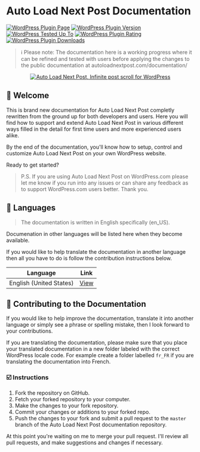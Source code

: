 # Auto Load Next Post Documentation

[![WordPress Plugin Page](https://img.shields.io/badge/WordPress-%E2%86%92-lightgrey.svg?style=flat-square)](https://wordpress.org/plugins/auto-load-next-post/)
[![WordPress Plugin Version](https://img.shields.io/wordpress/plugin/v/auto-load-next-post.svg?style=flat)](https://wordpress.org/plugins/auto-load-next-post/) 
[![WordPress Tested Up To](https://img.shields.io/wordpress/v/auto-load-next-post.svg?style=flat)](https://wordpress.org/plugins/auto-load-next-post/)
[![WordPress Plugin Rating](https://img.shields.io/wordpress/plugin/r/auto-load-next-post.svg?style=flat-square)](https://wordpress.org/support/view/plugin-reviews/auto-load-next-post?filter=5)
[![WordPress Plugin Downloads](https://img.shields.io/wordpress/plugin/dt/auto-load-next-post.svg?style=flat)](https://wordpress.org/plugins/auto-load-next-post/)

> ℹ️ Please note: The documentation here is a working progress where it can be refined and tested with users before applying the changes to the public documentation at autoloadnextpost.com/documentation/

<p align="center">
    <a href="https://autoloadnextpost.com?utm_medium=auto-load-next-post-documentation-github&utm_source=readme&utm_campaign=readme&utm_content=banner" target="_blank"><img src="https://ps.w.org/auto-load-next-post/assets/banner-772x250.png" alt="Auto Load Next Post, Infinite post scroll for WordPress"></a>
</p>


## 👋 Welcome

This is brand new documentation for Auto Load Next Post completly rewritten from the ground up for both developers and users. Here you will find how to support and extend Auto Load Next Post in various different ways filled in the detail for first time users and more experienced users alike.

By the end of the documentation, you'll know how to setup, control and customize Auto Load Next Post on your own WordPress website.

Ready to get started?

> P.S. If you are using Auto Load Next Post on WordPress.com please let me know if you run into any issues or can share any feedback as to support WordPress.com users better. Thank you.


## 💬 Languages

> The documentation is written in English specifically (en_US).

Documenation in other languages will be listed here when they become available.

If you would like to help translate the documentation in another language then all you have to do is follow the contribution instructions below.

| Language | Link |
| -------- | ---- |
| English (United States) | [View](https://github.com/AutoLoadNextPost/alnp-documentation/tree/master/en_US) |
<!--
| French (France) | [View](https://github.com/AutoLoadNextPost/alnp-documentation/tree/master/fr_FR) |
| German  | [View](https://github.com/AutoLoadNextPost/alnp-documentation/tree/master/de_DE) |
| Italian  | [View](https://github.com/AutoLoadNextPost/alnp-documentation/tree/master/it_IT) |
| Japanese  | [View](https://github.com/AutoLoadNextPost/alnp-documentation/tree/master/jp_JP) |
| Spanish (Spain) | [View](https://github.com/AutoLoadNextPost/alnp-documentation/tree/master/es_ES) |
-->


## 📝 Contributing to the Documentation

If you would like to help improve the documentation, translate it into another language or simply see a phrase or spelling mistake, then I look forward to your contributions.

If you are translating the documentation, please make sure that you place your translated documentation in a new folder labeled with the correct WordPress locale code. For example create a folder labelled `fr_FR` if you are translating the documentation into French.

### ☑️ Instructions

1. Fork the repository on GitHub.
2. Fetch your forked repository to your computer.
3. Make the changes to your fork repository.
4. Commit your changes or additions to your forked repo.
5. Push the changes to your fork and submit a pull request to the `master` branch of the Auto Load Next Post documentation repository.

At this point you're waiting on me to merge your pull request. I'll review all pull requests, and make suggestions and changes if necessary.